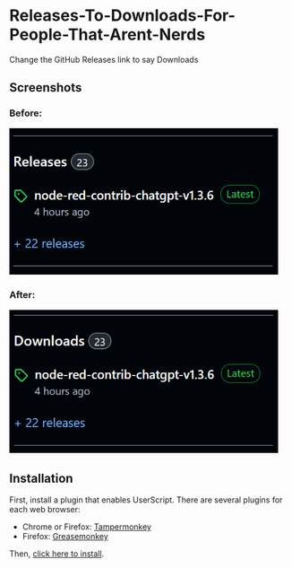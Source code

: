 # Releases-To-Downloads-For-People-That-Arent-Nerds
Change the GitHub Releases link to say Downloads 

Screenshots
------------
### Before:
<img alt="screenshot-1" width="480px" src="screenshot-1.png" />

### After:
<img alt="screenshot-2" width="480px" src="screenshot-2.png" />

Installation
------------

First, install a plugin that enables UserScript. There are several plugins for each web browser:

- Chrome or Firefox: [Tampermonkey](https://www.tampermonkey.net/)
- Firefox: [Greasemonkey](https://addons.mozilla.org/en-US/firefox/addon/greasemonkey/)

Then, [click here to install](https://gist.github.com/HaroldPetersInskipp/591329c8aafe54db7b90e10f9c1e44ff/raw/823e4cf5a5ebb14df1bb5f962988355604672c9a/ReleasesToDownloadsForPeopleThatArentNerds.user.js).
